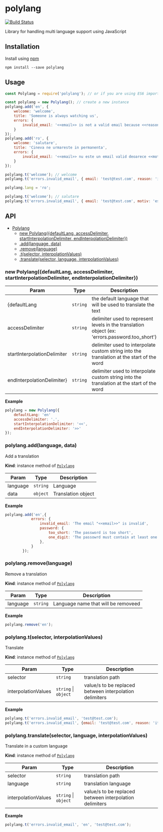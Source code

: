 # polylang

[![Build Status](https://travis-ci.org/alexcambose/polylang.svg?branch=master)](https://travis-ci.org/alexcambose/polylang)

Library for handling multi language support using JavaScript

## Installation
Install using [npm](https://www.npmjs.com/package/polylang)
```
npm install --save polylang
```

## Usage
```javascript
const Polylang = require('polylang'); // or if you are using ES6 imports, import Polylang from 'polylang';

const polylang = new Polylang(); // create a new instance
polylang.add('en', {
    welcome: 'welcome',
    title: 'Someone is always watching us',
    errors: {
        invalid_email: '<<email>> is not a valid email because <<reason>>',
    }
});
polylang.add('ro', {
    welcome: 'salutare',
    title: 'Cineva ne urmareste in permanenta',
    errors: {
        invalid_email: '<<email>> nu este un email valid deoarece <<motiv>>',
    }
});

polylang.t('welcome'); // welcome
polylang.t('errors.invalid_email', { email: 'test@test.com', reason: 'it is too short!' }); // test@test.com is not a valid email because it is too short!

polylang.lang = 'ro';

polylang.t('welcome'); // salutare
polylang.t('errors.invalid_email', { email: 'test@test.com', motiv: 'este prea scurt!' }); // test@test.com nu este un email valid deoarece este prea scurt!
```




## API

* [Polylang](#Polylang)
    * [new Polylang({defaultLang, accessDelimiter, startInterpolationDelimiter, endInterpolationDelimiter})](#new_Polylang_new)
    * [.add(language, data)](#Polylang+add)
    * [.remove(language)](#Polylang+remove)
    * [.t(selector, interpolationValues)](#Polylang+t)
    * [.translate(selector, language, interpolationValues)](#Polylang+translate)

<a name="new_Polylang_new"></a>

### new Polylang({defaultLang, accessDelimiter, startInterpolationDelimiter, endInterpolationDelimiter})

| Param | Type | Description |
| --- | --- | --- |
| {defaultLang | <code>string</code> | the default language that will be used to translate the text |
| accessDelimiter | <code>string</code> | delimiter used to represent levels in the translation object (ex: 'errors.password.too_short') |
| startInterpolationDelimiter | <code>string</code> | delimiter used to interpolate custom string into the translation at the start of the word |
| endInterpolationDelimiter} | <code>string</code> | delimiter used to interpolate custom string into the translation at the start of the word |

**Example**
```js
polylang = new Polylang({
    defaultLang: 'en'
    accessDelimiter: '.',
    startInterpolationDelimiter: '<<',
    endInterpolationDelimiter: '>>'
});
```
<a name="Polylang+add"></a>

### polylang.add(language, data)
Add a translation

**Kind**: instance method of [<code>Polylang</code>](#Polylang)

| Param | Type | Description |
| --- | --- | --- |
| language | <code>string</code> | Language |
| data | <code>object</code> | Translation object |

**Example**
```js
polylang.add('en',{
            errors: {
                invalid_email: 'The email "<<email>>" is invalid',
                password: {
                    too_short: 'The password is too short',
                    one_digit: 'The passowrd must contain at least one digit'
                },
            }
        });
```
<a name="Polylang+remove"></a>

### polylang.remove(language)
Remove a translation

**Kind**: instance method of [<code>Polylang</code>](#Polylang)

| Param | Type | Description |
| --- | --- | --- |
| language | <code>string</code> | Language name that will be removeed |

**Example**
```js
polylang.remove('en');
```
<a name="Polylang+t"></a>

### polylang.t(selector, interpolationValues)
Translate

**Kind**: instance method of [<code>Polylang</code>](#Polylang)

| Param | Type | Description |
| --- | --- | --- |
| selector | <code>string</code> | translation path |
| interpolationValues | <code>string</code> \| <code>object</code> | value/s to be replaced between interpolation delimiters |

**Example**
```js
polylang.t('errors.invalid_email', 'test@test.com');
polylang.t('errors.invalid_email', {email: 'test@test.com', reason: 'it is taken!'}); //if invalid_email string would be 'The email "<<email>>" is invalid because <<reason>>'
```
<a name="Polylang+translate"></a>

### polylang.translate(selector, language, interpolationValues)
Translate in a custom language

**Kind**: instance method of [<code>Polylang</code>](#Polylang)

| Param | Type | Description |
| --- | --- | --- |
| selector | <code>string</code> | translation path |
| language | <code>string</code> | translation language |
| interpolationValues | <code>string</code> \| <code>object</code> | value/s to be replaced between interpolation delimiters |

**Example**
```js
polylang.t('errors.invalid_email', 'en', 'test@test.com');
```

